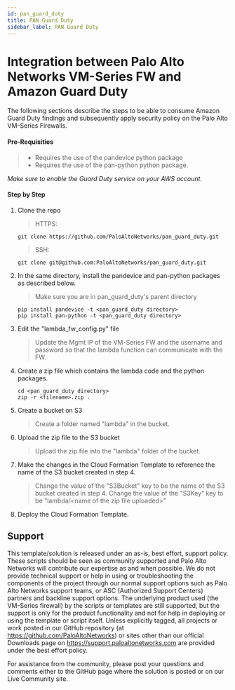 ```yaml
---
id: pan_guard_duty
title: PAN Guard Duty
sidebar_label: PAN Guard Duty
---
```


# Integration between Palo Alto Networks VM-Series FW and Amazon Guard Duty

The following sections describe the steps to be able to consume Amazon Guard Duty
findings and subsequently apply security policy on the Palo Alto VM-Series Firewalls.

#### Pre-Requisities

> - Requires the use of the pandevice python package
> - Requires the use of the pan-python python package.

_Make sure to enable the Guard Duty service on your AWS account._

#### Step by Step

1. Clone the repo

   > HTTPS:

   ```shell-session
   git clone https://github.com/PaloAltoNetworks/pan_guard_duty.git
   ```

   > SSH:

   ```shell-session
   git clone git@github.com:PaloAltoNetworks/pan_guard_duty.git
   ```

2. In the same directory, install the pandevice and pan-python
   packages as described below.

   > Make sure you are in pan_guard_duty's parent directory

   ```shell-session
   pip install pandevice -t <pan_guard_duty directory>
   pip install pan-python -t <pan_guard_duty directory>
   ```

3. Edit the "lambda_fw_config.py" file

   > Update the Mgmt IP of the VM-Series FW and the username and password
   > so that the lambda function can communicate with the FW.

4. Create a zip file which contains the lambda code and the python packages.

   ```shell-session
   cd <pan_guard_duty directory>
   zip -r <filename>.zip .
   ```

5. Create a bucket on S3

   > Create a folder named "lambda" in the bucket.

6. Upload the zip file to the S3 bucket

   > Upload the zip file into the "lambda" folder
   > of the bucket.

7. Make the changes in the Cloud Formation Template
   to reference the name of the S3 bucket created in step 4.

   > Change the value of the "S3Bucket" key to be the name of the S3 bucket
   > created in step 4.
   > Change the value of the "S3Key" key to be "lambda/\<name of the zip file uploaded\>"

8. Deploy the Cloud Formation Template.

## Support

This template/solution is released under an as-is, best effort, support policy. These scripts should be seen as community supported and Palo Alto Networks will contribute our expertise as and when possible. We do not provide technical support or help in using or troubleshooting the components of the project through our normal support options such as Palo Alto Networks support teams, or ASC (Authorized Support Centers) partners and backline support options. The underlying product used (the VM-Series firewall) by the scripts or templates are still supported, but the support is only for the product functionality and not for help in deploying or using the template or script itself. Unless explicitly tagged, all projects or work posted in our GitHub repository (at https://github.com/PaloAltoNetworks) or sites other than our official Downloads page on https://support.paloaltonetworks.com are provided under the best effort policy.

For assistance from the community, please post your questions and comments either to the GitHub page where the solution is posted or on our Live Community site.
